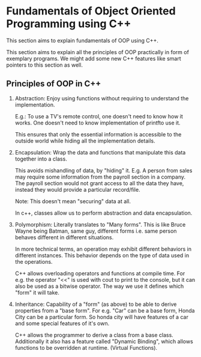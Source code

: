 # Fundamentals of Object Oriented Programming using C++

This section aims to explain fundamentals of OOP using C++. <br>

This section aims to explain all the principles of OOP practically in form of exemplary programs. 
We might add some new C++ features like smart pointers to this section as well. <br>


## Principles of OOP in C++

1. Abstraction: Enjoy using functions without requiring to understand the implementation.

   E.g.: To use a TV's remote control, one doesn't need to know how it works. 
   One doesn't need to know implementation of printfto use it. 

   This ensures that only the essential information is accessible to the outside world while hiding 
   all the implementation details. 
 
2. Encapsulation: Wrap the data and functions that manipulate this data together into a class.

   This avoids mishandling of data, by "hiding" it. 
   E.g. A person from sales may require some information from the payroll section in a company. 
   The payroll section would not grant access to all the data they have, instead they would provide a 
   particular record/file.
 
   Note: This doesn't mean "securing" data at all.
 
   In c++, classes allow us to perform abstraction and data encapsulation. 

3. Polymorphism: Literally translates to "Many forms". This is like Bruce Wayne being Batman, same guy, 
   different forms i.e. same person behaves different in different situations. 

   In more technical terms, an operation may exhibit different behaviors in different instances. This
   behavior depends on the type of data used in the operations. 
 
   C++ allows overloading operators and functions at compile time. For e.g. the operator "<<" is 
   used with cout to print to the console, but it can also be used as a bitwise operator. The way
   we use it defines which "form" it will take. 

4. Inheritance: Capability of a "form" (as above) to be able to derive properties from a "base form". 
   For e.g. "Car" can be a base form, Honda City can be a particular form. So honda city will have features
   of a car and some special features of it's own.
   
   C++ allows the programmer to derive a class from a base class. Additionally it also has a feature
   called "Dynamic Binding", which allows functions to be overridden at runtime. (Virtual Functions).


